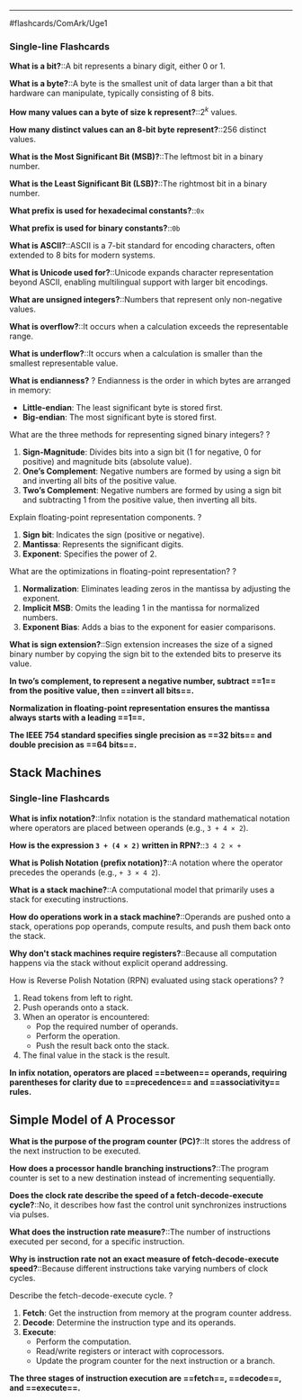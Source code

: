 ___

#flashcards/ComArk/Uge1 
### Single-line Flashcards

**What is a bit?**::A bit represents a binary digit, either 0 or 1.
<!--SR:!2025-02-01,4,270-->

**What is a byte?**::A byte is the smallest unit of data larger than a bit that hardware can manipulate, typically consisting of 8 bits.
<!--SR:!2025-02-01,4,270-->

**How many values can a byte of size k represent?**::$2^k$ values.
<!--SR:!2025-02-01,4,270-->

**How many distinct values can an 8-bit byte represent?**::256 distinct values.
<!--SR:!2025-02-01,4,277-->

**What is the Most Significant Bit (MSB)?**::The leftmost bit in a binary number.
<!--SR:!2025-02-01,4,270-->

**What is the Least Significant Bit (LSB)?**::The rightmost bit in a binary number.
<!--SR:!2025-02-01,4,277-->

**What prefix is used for hexadecimal constants?**::`0x`
<!--SR:!2025-02-01,4,270-->

**What prefix is used for binary constants?**::`0b`
<!--SR:!2025-02-01,4,282-->

**What is ASCII?**::ASCII is a 7-bit standard for encoding characters, often extended to 8 bits for modern systems.
<!--SR:!2025-02-01,4,270-->

**What is Unicode used for?**::Unicode expands character representation beyond ASCII, enabling multilingual support with larger bit encodings.
<!--SR:!2025-01-31,3,257-->

**What are unsigned integers?**::Numbers that represent only non-negative values.
<!--SR:!2025-02-01,4,277-->

**What is overflow?**::It occurs when a calculation exceeds the representable range.
<!--SR:!2025-02-01,4,277-->

**What is underflow?**::It occurs when a calculation is smaller than the smallest representable value.
<!--SR:!2025-01-31,3,250-->

**What is endianness?**
?
Endianness is the order in which bytes are arranged in memory:
- **Little-endian**: The least significant byte is stored first.
- **Big-endian**: The most significant byte is stored first.
<!--SR:!2025-01-31,3,262-->

What are the three methods for representing signed binary integers?
?
1. **Sign-Magnitude**: Divides bits into a sign bit (1 for negative, 0 for positive) and magnitude bits (absolute value).
2. **One’s Complement**: Negative numbers are formed by using a sign bit and inverting all bits of the positive value.
3. **Two’s Complement**: Negative numbers are formed by using a sign bit and subtracting 1 from the positive value, then inverting all bits.
<!--SR:!2025-02-01,4,270-->

Explain floating-point representation components.
?
1. **Sign bit**: Indicates the sign (positive or negative).
2. **Mantissa**: Represents the significant digits.
3. **Exponent**: Specifies the power of 2.
<!--SR:!2025-01-31,2,230-->

What are the optimizations in floating-point representation?
?
1. **Normalization**: Eliminates leading zeros in the mantissa by adjusting the exponent.
2. **Implicit MSB**: Omits the leading 1 in the mantissa for normalized numbers.
3. **Exponent Bias**: Adds a bias to the exponent for easier comparisons.
<!--SR:!2025-01-31,3,250-->

**What is sign extension?**::Sign extension increases the size of a signed binary number by copying the sign bit to the extended bits to preserve its value.
<!--SR:!2025-02-01,4,270-->

**In two’s complement, to represent a negative number, subtract ==1== from the positive value, then ==invert all bits==.**
<!--SR:!2025-02-01,4,270!2025-02-01,4,277-->

**Normalization in floating-point representation ensures the mantissa always starts with a leading ==1==.**
<!--SR:!2025-02-01,3,250-->

**The IEEE 754 standard specifies single precision as ==32 bits== and double precision as ==64 bits==.**
<!--SR:!2025-02-01,4,277!2025-02-01,4,277-->

## Stack Machines


### Single-line Flashcards

**What is infix notation?**::Infix notation is the standard mathematical notation where operators are placed between operands (e.g., `3 + 4 × 2`).

**How is the expression `3 + (4 × 2)` written in RPN?**::`3 4 2 × +`

**What is Polish Notation (prefix notation)?**::A notation where the operator precedes the operands (e.g., `+ 3 × 4 2`).

**What is a stack machine?**::A computational model that primarily uses a stack for executing instructions.

**How do operations work in a stack machine?**::Operands are pushed onto a stack, operations pop operands, compute results, and push them back onto the stack.

**Why don't stack machines require registers?**::Because all computation happens via the stack without explicit operand addressing.

How is Reverse Polish Notation (RPN) evaluated using stack operations?
?
1. Read tokens from left to right.
2. Push operands onto a stack.
3. When an operator is encountered:
   - Pop the required number of operands.
   - Perform the operation.
   - Push the result back onto the stack.
4. The final value in the stack is the result.

**In infix notation, operators are placed ==between== operands, requiring parentheses for clarity due to ==precedence== and ==associativity== rules.**

## Simple Model of A Processor


**What is the purpose of the program counter (PC)?**::It stores the address of the next instruction to be executed.

**How does a processor handle branching instructions?**::The program counter is set to a new destination instead of incrementing sequentially.

**Does the clock rate describe the speed of a fetch-decode-execute cycle?**::No, it describes how fast the control unit synchronizes instructions via pulses.

**What does the instruction rate measure?**::The number of instructions executed per second, for a specific instruction.

**Why is instruction rate not an exact measure of fetch-decode-execute speed?**::Because different instructions take varying numbers of clock cycles.

Describe the fetch-decode-execute cycle.
?
1. **Fetch**: Get the instruction from memory at the program counter address.
2. **Decode**: Determine the instruction type and its operands.
3. **Execute**:
   - Perform the computation.
   - Read/write registers or interact with coprocessors.
   - Update the program counter for the next instruction or a branch.

**The three stages of instruction execution are ==fetch==, ==decode==, and ==execute==.**
